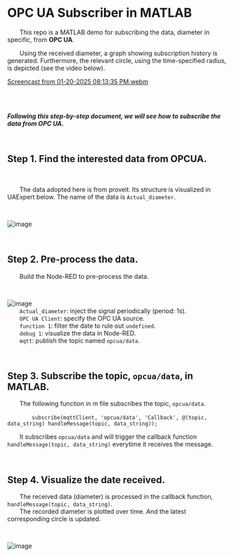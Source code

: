 # OPC UA Subscriber in MATLAB

&emsp;&emsp;This repo is a MATLAB demo for subscribing the data, diameter in specific, from **OPC UA**.


&emsp;&emsp;Using the received diameter, a graph showing subscription history is generated. Furthermore, the relevant circle, using the time-specified radius, is depicted (see the video below).

[Screencast from 01-20-2025 08:13:35 PM.webm](https://github.com/user-attachments/assets/8dfba9b3-fa6e-4da9-a555-108a2ce9cb21)  

<br><br>

***Following this step-by-step document, we will see how to subscribe the data from OPC UA.***
  
<br>


## Step 1. Find the interested data from OPCUA.

<br>

&emsp;&emsp;The data adopted here is from proveit. Its structure is visualized in UAExpert below. The name of the data is `Actual_diameter`.

<br>

![image](https://github.com/user-attachments/assets/5f1fe11c-f5f3-441d-9eda-4b0f583cbe62)

<br>

## Step 2. Pre-process the data.

&emsp;&emsp;Build the Node-RED to pre-process the data.

<br>

![image](https://github.com/user-attachments/assets/ba4507a7-a4de-404f-8795-9a615c77fdbb)  
&emsp;&emsp;`Actual_diameter`: inject the signal periodically (period: 1s).  
&emsp;&emsp;`OPC UA Client`: specify the OPC UA source.  
&emsp;&emsp;`function 1`: filter the date to rule out `undefined`.  
&emsp;&emsp;`debug 1`: visualize the data in Node-RED.  
&emsp;&emsp;`mqtt`: publish the topic named `opcua/data`.  

<br>

## Step 3. Subscribe the topic, `opcua/data`, in MATLAB.

&emsp;&emsp;The following function in m file subscribes the topic, `opcua/data`.

&emsp;&emsp;&emsp;&emsp;`subscribe(mqttClient, 'opcua/data', 'Callback', @(topic, data_string) handleMessage(topic, data_string));`

&emsp;&emsp;It subscribes `opcua/data` and will trigger the callback function `handleMessage(topic, data_string)` everytime it receives the message.

<br>

## Step 4. Visualize the date received.

&emsp;&emsp;The received data (diameter) is processed in the callback function, `handleMessage(topic, data_string)`.  
&emsp;&emsp;The recorded diameter is plotted over time. And the latest corresponding circle is updated.

<br>

![image](https://github.com/user-attachments/assets/f5696300-2282-46c1-9034-531660d6f795)
